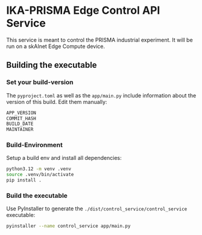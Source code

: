 # IKA-PRISMA Edge Control API Service
This service is meant to control the PRISMA industrial experiment. 
It will be run on a skAInet Edge Compute device.

## Building the executable

### Set your build-version

The `pyproject.toml` as well as the `app/main.py` include information about the version of this build.
Edit them manually:
```sh
APP_VERSION
COMMIT_HASH
BUILD_DATE
MAINTAINER
```

### Build-Environment
Setup a build env and install all dependencies:
```sh
python3.12 -m venv .venv
source .venv/bin/activate
pip install .
```

### Build the executable
Use PyInstaller to generate the `./dist/control_service/control_service` executable:
```sh
pyinstaller --name control_service app/main.py
```

